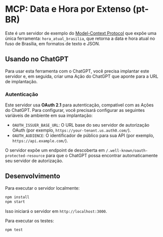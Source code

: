 # MCP: Data e Hora por Extenso (pt-BR)

Este é um servidor de exemplo do [Model-Context Protocol](https://github.com/Model-Context-Protocol/mcp-spec) que expõe uma única ferramenta: `hora_atual_brasilia`, que retorna a data e hora atual no fuso de Brasília, em formatos de texto e JSON.

## Usando no ChatGPT

Para usar esta ferramenta com o ChatGPT, você precisa implantar este servidor e, em seguida, criar uma Ação do ChatGPT que aponte para a URL de implantação.

### Autenticação

Este servidor usa **OAuth 2.1** para autenticação, compatível com as Ações do ChatGPT. Para configurar, você precisará configurar as seguintes variáveis de ambiente em sua implantação:

- `OAUTH_ISSUER_BASE_URL`: O URL base do seu servidor de autorização OAuth (por exemplo, `https://your-tenant.us.auth0.com/`).
- `OAUTH_AUDIENCE`: O identificador de público para sua API (por exemplo, `https://api.example.com/`).

O servidor expõe um endpoint de descoberta em `/.well-known/oauth-protected-resource` para que o ChatGPT possa encontrar automaticamente seu servidor de autorização.

## Desenvolvimento

Para executar o servidor localmente:

```bash
npm install
npm start
```

Isso iniciará o servidor em `http://localhost:3000`.

Para executar os testes:

```bash
npm test
```
